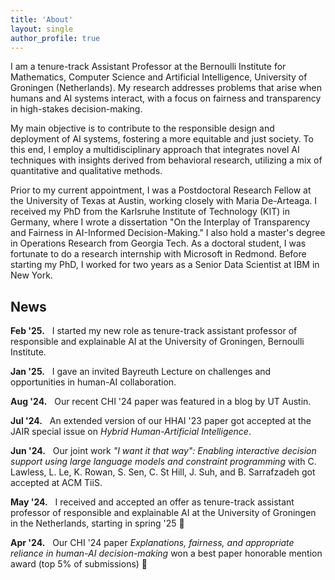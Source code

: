 ```yaml
---
title: 'About'
layout: single
author_profile: true
---
```


I am a tenure-track Assistant Professor at the <a href="https://www.rug.nl/research/bernoulli/?lang=en" style="text-decoration:none">Bernoulli Institute for Mathematics, Computer Science and Artificial Intelligence</a>, University of Groningen (Netherlands). My research addresses problems that arise when humans and AI systems interact, with a focus on fairness and transparency in high-stakes decision-making.

My main objective is to contribute to the responsible design and deployment of AI systems, fostering a more equitable and just society. To this end, I employ a multidisciplinary approach that integrates novel AI techniques with insights derived from behavioral research, utilizing a mix of quantitative and qualitative methods.

Prior to my current appointment, I was a Postdoctoral Research Fellow at the University of Texas at Austin, working closely with <a href="https://mariadearteaga.com/" style="text-decoration:none">Maria De-Arteaga</a>. I received my PhD from the Karlsruhe Institute of Technology (KIT) in Germany, where I wrote a <a href="https://doi.org/10.5445/IR/1000164741" style="text-decoration:none">dissertation</a> "On the Interplay of Transparency and Fairness in AI-Informed Decision-Making." I also hold a master's degree in Operations Research from Georgia Tech. As a doctoral student, I was fortunate to do a research internship with Microsoft in Redmond. Before starting my PhD, I worked for two years as a Senior Data Scientist at IBM in New York.

## News

**Feb '25.** &nbsp; I started my new role as tenure-track assistant professor of responsible and explainable AI at the <a href="https://www.rug.nl/research/bernoulli/" style="text-decoration:none">University of Groningen, Bernoulli Institute</a>.

**Jan '25.** &nbsp; I gave an invited <a href="https://www.uni-bayreuth.de/en/bayreuth-lectures" style="text-decoration:none">Bayreuth Lecture</a> on challenges and opportunities in human-AI collaboration.   

**Aug '24.** &nbsp; Our recent CHI '24 <a href="https://doi.org/10.1145/3613904.3642621" style="text-decoration:none">paper</a> was featured in a <a href="https://medium.com/texas-mccombs/when-ai-aids-decisions-when-should-humans-override-2805a8698dd5" style="text-decoration:none">blog</a> by UT Austin.  

**Jul '24.** &nbsp; An extended version of our HHAI '23 <a href="https://doi.org/10.48550/arXiv.2304.08804" style="text-decoration:none">paper</a> got accepted at the <a href="https://www.jair.org/index.php/jair/index" style="text-decoration:none">JAIR</a> special issue on *Hybrid Human-Artificial Intelligence*.

**Jun '24.** &nbsp; Our joint <a href="https://doi.org/10.1145/3685053" style="text-decoration:none">work</a> *"I want it that way": Enabling interactive decision support using large language models and constraint programming* with <a href="https://conlaw.github.io/" style="text-decoration:none">C. Lawless</a>, <a href="https://www.linkedin.com/in/lindyle/" style="text-decoration:none">L. Le</a>, <a href="https://www.microsoft.com/en-us/research/people/kaelr/" style="text-decoration:none">K. Rowan</a>, <a href="https://www.shilad.com/" style="text-decoration:none">S. Sen</a>, <a href="https://www.linkedin.com/in/cristina-daescu-6a5a5460/" style="text-decoration:none">C. St Hill</a>, <a href="https://www.jinasuh.com/" style="text-decoration:none">J. Suh</a>, and <a href="https://www.microsoft.com/en-us/research/people/basarraf/" style="text-decoration:none">B. Sarrafzadeh</a> got accepted at <a href="https://dl.acm.org/journal/tiis" style="text-decoration:none">ACM TiiS</a>.

**May '24.** &nbsp; I received and accepted an offer as tenure-track assistant professor of responsible and explainable AI at the <a href="https://www.rug.nl/research/bernoulli/?lang=en" style="text-decoration:none">University of Groningen</a> in the Netherlands, starting in spring '25 🎉

**Apr '24.** &nbsp; Our CHI '24 <a href="https://doi.org/10.1145/3613904.3642621" style="text-decoration:none">paper</a> *Explanations, fairness, and appropriate reliance in human-AI decision-making* won a best paper honorable mention award (top 5% of submissions) 🎉

<!--- **Mar '24.** &nbsp; Our joint <a href="https://doi.org/10.48550/arXiv.2310.13007" style="text-decoration:none">work</a> *A critical survey on fairness benefits of explainable AI* with <a href="https://lucad98.github.io" style="text-decoration:none">L. Deck</a>, <a href="https://mariadearteaga.com/" style="text-decoration:none">M. De-Arteaga</a>, and <a href="https://nkukit.github.io/" style="text-decoration:none">N. Kuehl</a> got accepted at <a href="https://facctconference.org" style="text-decoration:none">ACM FAccT '24</a>.

**Jan '24.** &nbsp; Our joint <a href="https://doi.org/10.1145/3613904.3642621" style="text-decoration:none">work</a> *Explanations, fairness, and appropriate reliance in human-AI decision-making* with <a href="https://mariadearteaga.com/" style="text-decoration:none">M. De-Arteaga</a> and <a href="https://nkukit.github.io/" style="text-decoration:none">N. Kuehl</a> got accepted at <a href="https://chi2024.acm.org/" style="text-decoration:none">ACM CHI '24</a>.

**Oct '23.** &nbsp; Our joint <a href="https://arxiv.org/pdf/2310.13007.pdf" style="text-decoration:none">work</a> *"A critical survey on fairness benefits of XAI"* with <a href="https://lucad98.github.io" style="text-decoration:none">L. Deck</a>, <a href="https://mariadearteaga.com/" style="text-decoration:none">M. De-Arteaga</a>, and <a href="https://nkukit.github.io/" style="text-decoration:none">N. Kuehl</a> was accepted to the <a href="https://xai-in-action.github.io/" style="text-decoration:none">XAIA Workshop @ NeurIPS '23</a>.

**Oct '23.** &nbsp; I started a postdoc position at UT Austin, working closely with <a href="https://mariadearteaga.com/" style="text-decoration:none">Maria De-Arteaga</a> on clinical human-AI decision-making.

**Oct '23.** &nbsp; I defended my <a href="https://doi.org/10.5445/IR/1000164741" style="text-decoration:none">PhD thesis</a> at KIT with the highest distinction (summa cum laude) 🎉

**Jul '23.** &nbsp; Our <a href="https://arxiv.org/pdf/2209.11812.pdf" style="text-decoration:none">paper</a> got accepted as a non-archival poster at <a href="https://eaamo.org/#home" style="text-decoration:none">ACM EAAMO '23</a>.

**Jun '23.** &nbsp; Our HHAI '23 <a href="https://arxiv.org/pdf/2304.08804.pdf" style="text-decoration:none">paper</a> *"On the interdependence of reliance behavior and accuracy in AI-assisted decision-making"* won the best paper award 🎉

**May '23.** &nbsp; I started a research internship with Microsoft in Redmond, WA, working closely with <a href="https://www.microsoft.com/en-us/research/people/basarraf/" style="text-decoration:none">Bahar Sarrafzadeh</a> and <a href="https://www.microsoft.com/en-us/research/people/jinsuh/" style="text-decoration:none">Jina Suh</a> on LLM-supported decision-making.

**Apr '23.** &nbsp; <a href="http://www.johannesjakubik.com/" style="text-decoration:none">Johannes</a>, <a href="https://www.michaelvoessing.com/" style="text-decoration:none">Michael</a>, <a href="https://nkukit.github.io/" style="text-decoration:none">Niklas</a>, <a href="https://www.linkedin.com/in/gerhardsatzger/" style="text-decoration:none">Gerhard</a>, and I had a <a href="https://arxiv.org/pdf/2304.08804.pdf" style="text-decoration:none">paper</a> accepted to <a href="https://www.hhai-conference.org/" style="text-decoration:none">HHAI '23</a>.

**Mar '23.** &nbsp; Our joint <a href="https://arxiv.org/pdf/2209.11812.pdf" style="text-decoration:none">work</a> with <a href="https://mariadearteaga.com/" style="text-decoration:none">Maria</a> and <a href="https://nkukit.github.io/" style="text-decoration:none">Niklas</a> will be presented at the <a href="https://chi-trait.github.io/#/" style="text-decoration:none">TRAIT Workshop @ CHI '23</a>, as well as at <a href="https://scecr.com/" style="text-decoration:none">SCECR '23</a> and <a href="https://2023-aisola.isola-conference.org/" style="text-decoration:none">AISoLA '23</a>.

**Dec '22.** &nbsp; I presented some of my current research at the <a href="https://algorithmicfutures.org/hmc22/" style="text-decoration:none">HMC22 Workshop</a> in Paris.

**Nov '22.** &nbsp; <a href="https://aritchie9590.github.io/" style="text-decoration:none">Alex</a>, Keziah, <a href="https://faidramonachou.github.io/" style="text-decoration:none">Faidra</a>, <a href="https://www.jessiefin.com/" style="text-decoration:none">Jessie</a>, <a href="https://mjuarezm.github.io/" style="text-decoration:none">Marc</a>, and I had our <a href="https://arxiv.org/pdf/2202.09727.pdf" style="text-decoration:none">paper</a> *"Online platforms and the fair exposure problem under homophily"* accepted to <a href="https://aaai.org/Conferences/AAAI-23/" style="text-decoration:none">AAAI '23</a>.

**Nov '22.** &nbsp; I gave an invited talk at <a href="https://www.wu.ac.at/" style="text-decoration:none">WU Wien</a>, hosted by <a href="https://www.linkedin.com/in/drchristianhaas/" style="text-decoration:none">Christian Haas</a>.

**Nov '22.** &nbsp; Started posting news here 😊 --->

